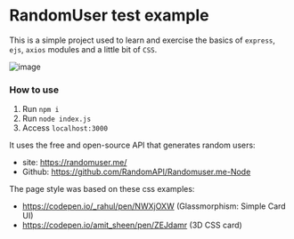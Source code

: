 # RandomUser test example

This is a simple project used to learn and exercise the basics of `express`, `ejs`, `axios` modules and a little bit of `CSS`.

![image](https://github.com/smartM0ve/RandomUser/assets/158101663/48f7a4cd-9abe-4d3c-ad26-fd8c092a7151)


### How to use

1. Run `npm i`
2. Run `node index.js`
3. Access `localhost:3000`

It uses the free and open-source API that generates random users:
- site: https://randomuser.me/
- Github: https://github.com/RandomAPI/Randomuser.me-Node

The page style was based on these css examples:
- https://codepen.io/_rahul/pen/NWXjOXW (Glassmorphism: Simple Card UI)
- https://codepen.io/amit_sheen/pen/ZEJdamr (3D CSS card)

